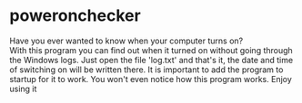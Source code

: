 # poweronchеcker




Have you ever wanted to know when your computer turns on?  
With this program you can find out when it turned on without going through the Windows logs.
Just open the file 'log.txt' and that's it, the date and time of switching on will be written there.
It is important to add the program to startup for it to work. 
You won't even notice how this program works.
Enjoy using it
